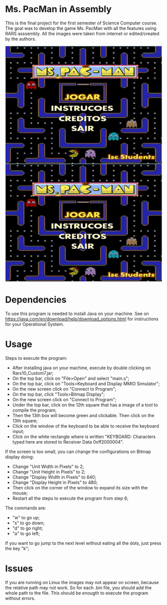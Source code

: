 # Ms. PacMan in Assembly
This is the final project for the first semester of Science Computer course. The goal was to develop the game Ms. PacMan with all the features using RARS asssembly.
All the images were taken from internet or edited/created by the authors.

<img src="/images/github/intro.png"
     alt="Markdown Monster icon"
     style="float: left; margin-right: 10px; align=center" />
![Intro do jogo](/images/github/intro.png)

# Dependencies
To use this program is needed to install Java on your machine. See on https://java.com/en/download/help/download_options.html for instructions for your Operational System.

# Usage
Steps to execute the program:
- After installing java on your machine, execute by double clicking on Rars10_Custom7.jar;
- On the top bar, click on "File>Open" and select "main.s";
- On the top bar, click on "Tools>Keyboard and Display MMIO Simulator";
- On the new screen click on "Connect to Program";
- On the top bar, click "Tools>Bitmap Display";
- On the new screen click on "Connect to Program";
- Under the top bar, click on the 12th square that has a image of a tool to compile the program;
- Then the 13th box will become green and clickable. Then click on the 13th square;
- Click on the window of the keyboard to be able to receive the keyboard input;
- Click on the white rectangle where is written "KEYBOARD: Characters typed here are stored to Receiver Data 0xff2000004".

If the screen is too small, you can change the configurations on Bitmap display doing:
- Change "Unit Width in Pixels" to 2;
- Change "Unit Height in Pixels" to 2;
- Change "Display Width in Pixels" to 640;
- Change "Display Height in Pixels" to 480;
- Then click on the corner of the window to expand its size with the mouse;
- Restart all the steps to execute the program from step 6;

The commands are:
- "w" to go up;
- "s" to go down;
- "d" to go right;
- "a" to go left;

If you want to go jump to the next level without eating all the dots, just press the key "k";

# Issues
If you are running on Linux the images may not appear on screen, because the relative path may not work. So for each .bin file, you should add the whole path to the file. This should be enougth to execute the program without errors.

